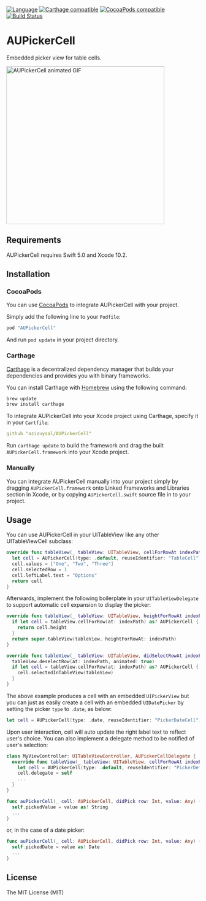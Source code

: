 [![Language](https://img.shields.io/badge/Swift-5.0-orange.svg)](http://swift.org)
[![Carthage compatible](https://img.shields.io/badge/Carthage-compatible-4BC51D.svg?style=flat)](https://github.com/Carthage/Carthage)
[![CocoaPods compatible](https://img.shields.io/badge/CocoaPods-compatible-brightgreen.svg)](https://cocoapods.org)
[![Build Status](https://travis-ci.org/azizuysal/AUPickerCell.svg?branch=master)](https://travis-ci.org/azizuysal/AUPickerCell)

# AUPickerCell

Embedded picker view for table cells.

<img src="./AUPickerCell.gif" height="412" alt="AUPickerCell animated GIF">

## Requirements

AUPickerCell requires Swift 5.0 and Xcode 10.2.

## Installation

### CocoaPods

You can use [CocoaPods](https://cocoapods.org) to integrate AUPickerCell with your project.

Simply add the following line to your `Podfile`:

```ruby
pod "AUPickerCell"
```

And run `pod update` in your project directory.

### Carthage

[Carthage](https://github.com/Carthage/Carthage) is a decentralized dependency manager that builds your dependencies and provides you with binary frameworks.

You can install Carthage with [Homebrew](http://brew.sh/) using the following command:

```bash
brew update
brew install carthage
```

To integrate AUPickerCell into your Xcode project using Carthage, specify it in your `Cartfile`:

```yaml
github "azizuysal/AUPickerCell"
```

Run `carthage update` to build the framework and drag the built `AUPickerCell.framework` into your Xcode project.

### Manually

You can integrate AUPickerCell manually into your project simply by dragging `AUPickerCell.framework` onto Linked Frameworks and Libraries section in Xcode, or by copying `AUPickerCell.swift` source file in to your project.

## Usage

You can use AUPickerCell in your UITableView like any other UITableViewCell subclass:

```swift
override func tableView(_ tableView: UITableView, cellForRowAt indexPath: IndexPath) -> UITableViewCell {
  let cell = AUPickerCell(type: .default, reuseIdentifier: "TableCell")
  cell.values = ["One", "Two", "Three"]
  cell.selectedRow = 1
  cell.leftLabel.text = "Options"
  return cell
}
```

Afterwards, implement the following boilerplate in your `UITableViewDelegate` to support automatic cell expansion to display the picker:

```swift
override func tableView(_ tableView: UITableView, heightForRowAt indexPath: IndexPath) -> CGFloat {
  if let cell = tableView.cellForRow(at: indexPath) as? AUPickerCell {
    return cell.height
  }
  return super.tableView(tableView, heightForRowAt: indexPath)
}

override func tableView(_ tableView: UITableView, didSelectRowAt indexPath: IndexPath) {
  tableView.deselectRow(at: indexPath, animated: true)
  if let cell = tableView.cellForRow(at: indexPath) as? AUPickerCell {
    cell.selectedInTableView(tableView)
  }
}
```

The above example produces a cell with an embedded `UIPickerView` but you can just as easily create a cell with an embedded `UIDatePicker` by setting the picker `type` to `.date`, as below:

```swift
let cell = AUPickerCell(type: .date, reuseIdentifier: "PickerDateCell")
```

Upon user interaction, cell will auto update the right label text to reflect user's choice. You can also implement a delegate method to be notified of user's selection:

```swift
class MyViewController: UITableViewController, AUPickerCellDelegate {
  override func tableView(_ tableView: UITableView, cellForRowAt indexPath: IndexPath) -> UITableViewCell {
    let cell = AUPickerCell(type: .default, reuseIdentifier: "PickerDefaultCell")
    cell.delegate = self
    ...
  }
}

func auPickerCell(_ cell: AUPickerCell, didPick row: Int, value: Any) {
  self.pickedValue = value as! String
  ...
}
```

or, in the case of a date picker:

```swift
func auPickerCell(_ cell: AUPickerCell, didPick row: Int, value: Any) {
  self.pickedDate = value as! Date
  ...
}
```

## License

The MIT License (MIT)
